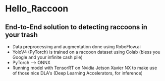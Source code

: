 # Hello_Raccoon

## End-to-End solution to detecting raccoons in your trash 
- Data preprocessing and augmentation done using RoboFlow.ai
- YoloV4 (PyTorch) is trained on a raccoon dataset using Colab (bless you Google and your infinite cash pile) 
- PyTorch --> ONNX 
- Running model with TensorRT on Nvidia Jetson Xavier NX to make use of those nice DLA's (Deep Learning Accelerators, for inference)
